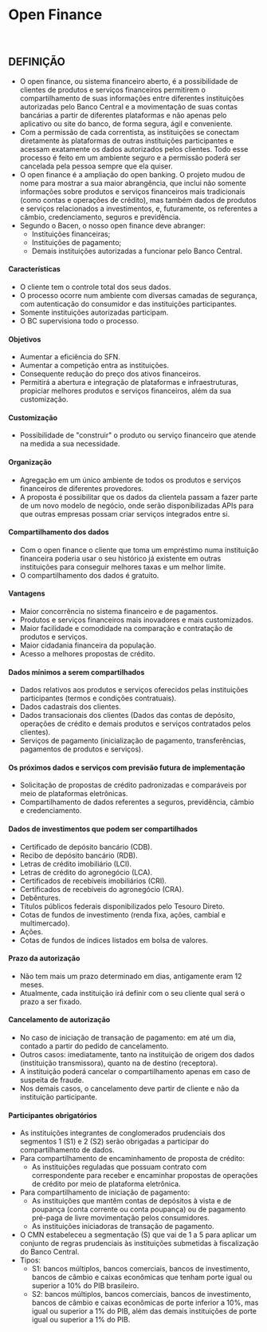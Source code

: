# Open Finance

<br>

## DEFINIÇÃO
* O open finance, ou sistema financeiro aberto, é a possibilidade de clientes de produtos e serviços financeiros permitirem o compartilhamento de suas informações entre diferentes
instituições autorizadas pelo Banco Central e a movimentação de suas contas bancárias a partir de diferentes plataformas e não apenas pelo aplicativo ou site do banco, de forma segura, ágil e conveniente.
* Com a permissão de cada correntista, as instituições se conectam diretamente às plataformas de outras instituições participantes e acessam exatamente os dados autorizados pelos clientes. Todo esse processo é feito em um ambiente seguro e a permissão poderá ser cancelada pela pessoa sempre que ela quiser.
* O open finance é a ampliação do open banking. O projeto mudou de nome para mostrar a sua maior abrangência, que inclui não somente informações sobre produtos e serviços financeiros mais tradicionais (como contas e operações de crédito), mas também dados de produtos e serviços relacionados a investimentos, e, futuramente, os referentes a câmbio, credenciamento, seguros e previdência.
* Segundo o Bacen, o nosso open finance deve abranger:
  - Instituições financeiras;
  - Instituições de pagamento;
  - Demais instituições autorizadas a funcionar pelo Banco Central.

#### Características
* O cliente tem o controle total dos seus dados.
* O processo ocorre num ambiente com diversas camadas de segurança, com autenticação do consumidor e das instituições participantes.
* Somente instituições autorizadas participam.
* O BC supervisiona todo o processo.

#### Objetivos
* Aumentar a eficiência do SFN.
* Aumentar a competição entra as instituições.
* Consequente redução do preço dos ativos financeiros.
* Permitirá a abertura e integração de plataformas e infraestruturas, propiciar melhores produtos e serviços financeiros, além da sua customização.

#### Customização
* Possibilidade de "construir" o produto ou serviço financeiro que atende na medida a sua necessidade.

#### Organização
* Agregação em um único ambiente de todos os produtos e serviços financeiros de diferentes provedores.
* A proposta é possibilitar que os dados da clientela passam a fazer parte de um novo modelo de negócio, onde serão disponibilizadas APIs para que outras empresas possam criar serviços integrados entre si.

#### Compartilhamento dos dados
* Com o open finance o cliente que toma um empréstimo numa instituição financeira poderia usar o seu histórico já existente em outras instituições para conseguir melhores taxas e um melhor limite.
* O compartilhamento dos dados é gratuito.

#### Vantagens
* Maior concorrência no sistema financeiro e de pagamentos.
* Produtos e serviços financeiros mais inovadores e mais customizados.
* Maior facilidade e comodidade na comparação e contratação de produtos e serviços.
* Maior cidadania financeira da população.
* Acesso a melhores propostas de crédito.

#### Dados mínimos a serem compartilhados
* Dados relativos aos produtos e serviços oferecidos pelas instituições participantes (termos e condições contratuais).
* Dados cadastrais dos clientes.
* Dados transacionais dos clientes (Dados das contas de depósito, operações de crédito e demais produtos e serviços contratados pelos clientes).
* Serviços de pagamento (inicialização de pagamento, transferências, pagamentos de produtos e serviços).

#### Os próximos dados e serviços com previsão futura de implementação
* Solicitação de propostas de crédito padronizadas e comparáveis por meio de plataformas eletrônicas.
* Compartilhamento de dados referentes a seguros, previdência, câmbio e credenciamento.

#### Dados de investimentos que podem ser compartilhados
* Certificado de depósito bancário (CDB).
* Recibo de depósito bancário (RDB).
* Letras de crédito imobiliário (LCI).
* Letras de crédito do agronegócio (LCA).
* Certificados de recebíveis imobiliários (CRI).
* Certificados de recebíveis do agronegócio (CRA).
* Debêntures.
* Títulos públicos federais disponibilizados pelo Tesouro Direto.
* Cotas de fundos de investimento (renda fixa, ações, cambial e multimercado).
* Ações.
* Cotas de fundos de índices listados em bolsa de valores.

#### Prazo da autorização
* Não tem mais um prazo determinado em dias, antigamente eram 12 meses. 
* Atualmente, cada instituição irá definir com o seu cliente qual será o prazo a ser fixado.

#### Cancelamento de autorização
* No caso de iniciação de transação de pagamento: em até um dia, contado a partir do pedido de cancelamento.
* Outros casos: imediatamente, tanto na instituição de origem dos dados (instituição transmissora), quanto na de destino (receptora).
* A instituição poderá cancelar o compartilhamento apenas em caso de suspeita de fraude.
* Nos demais casos, o cancelamento deve partir de cliente e não da instituição participante.

#### Participantes obrigatórios
* As instituições integrantes de conglomerados prudenciais dos segmentos 1 (S1) e 2 (S2) serão obrigadas a participar do compartilhamento de dados.
* Para compartilhamento de encaminhamento de proposta de crédito:
  - As instituições reguladas que possuam contrato com correspondente para receber e encaminhar propostas de operações de crédito por meio de plataforma eletrônica.
* Para compartilhamento de iniciação de pagamento:
  - As instituições que mantêm contas de depósitos à vista e de poupança (conta corrente ou conta poupança) ou de pagamento pré-paga de livre movimentação pelos consumidores.
  - As instituições iniciadoras de transação de pagamento.
* O CMN estabeleceu a segmentação (S) que vai de 1 a 5 para aplicar um conjunto de regras prudenciais às instituições submetidas à fiscalização do Banco Central. 
* Tipos:
  - S1: bancos múltiplos, bancos comerciais, bancos de investimento, bancos de câmbio e caixas econômicas que tenham porte igual ou superior a 10% do PIB brasileiro.
  - S2: bancos múltiplos, bancos comerciais, bancos de investimento, bancos de câmbio e caixas econômicas de porte inferior a 10%, mas igual ou superior a 1% do PIB, além das demais instituições de porte igual ou superior a 1% do PIB.